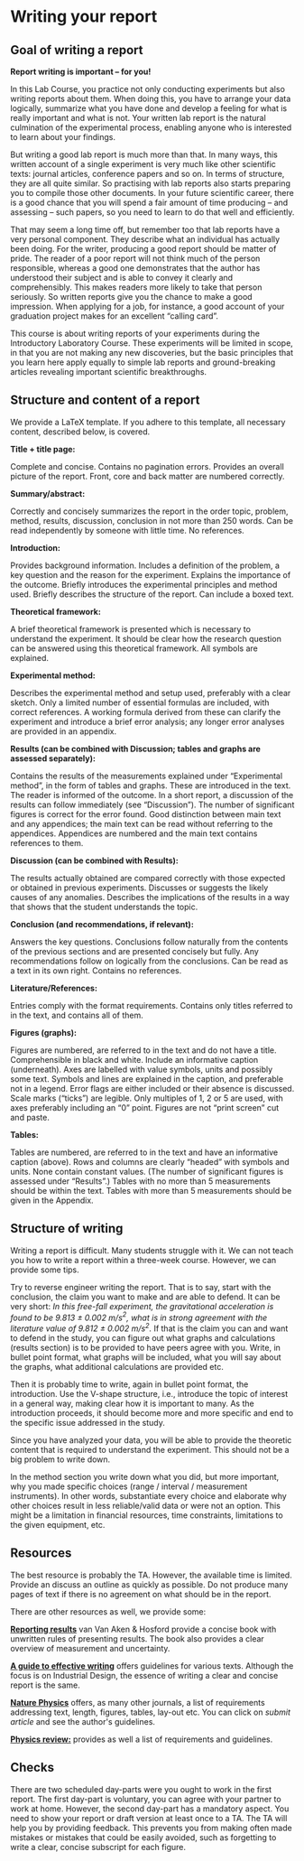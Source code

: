 # Writing your report

## Goal of writing a report
**Report writing is important – for you!**

In this Lab Course, you practice not only conducting experiments but also writing reports about them. When doing this, you have to arrange your data logically, summarize what you have done and develop a feeling for what is really important and what is not. Your written lab report is the natural culmination of the experimental process, enabling anyone who is interested to learn about your findings.

But writing a good lab report is much more than that. In many ways, this written account of a single experiment is very much like other scientific texts: journal articles, conference papers and so on. In terms of structure, they are all quite similar. So practising with lab reports also starts preparing you to compile those other documents. In your future scientific career, there is a good chance that you will spend a fair amount of time producing – and assessing – such papers, so you need to learn to do that well and efficiently.

That may seem a long time off, but remember too that lab reports have a very personal component. They describe what an individual has actually been doing. For the writer, producing a good report should be matter of pride. The reader of a poor report will not think much of the person responsible, whereas a good one demonstrates that the author has understood their subject and is able to convey it clearly and comprehensibly. This makes readers more likely to take that person seriously. So written reports give you the chance to make a good impression. When applying for a job, for instance, a good account of your graduation project makes for an excellent “calling card”.

This course is about writing reports of your experiments during the Introductory Laboratory Course. These experiments will be limited in scope, in that you are not making any new discoveries, but the basic principles that you learn here apply equally to simple lab reports and ground-breaking articles revealing important scientific breakthroughs.

## Structure and content of a report
We provide a LaTeX template. If you adhere to this template, all necessary content, described below, is covered.

**Title + title page:** 

Complete and concise. Contains no pagination errors. Provides an overall picture of the report. Front, core and back matter are numbered correctly.

**Summary/abstract:**  

Correctly and concisely summarizes the report in the order topic, problem, method, results, discussion, conclusion in not more than 250 words. Can be read independently by someone with little time. No references.

**Introduction:** 

Provides background information. Includes a definition of the problem, a key question and the reason for the experiment. Explains the importance of the outcome. Briefly introduces the experimental principles and method used. Briefly describes the structure of the report. Can include a boxed text.

**Theoretical framework:** 

A brief theoretical framework is presented which is necessary to understand the experiment. It should be clear how the research question can be answered using this theoretical framework.  All symbols are explained.

**Experimental method:** 

Describes the experimental method and setup used, preferably with a clear sketch. Only a limited number of essential formulas are included, with correct references. A working formula derived from these can clarify the experiment and introduce a brief error analysis; any longer error analyses are provided in an appendix.

**Results (can be combined with Discussion; tables and graphs are assessed separately):** 

Contains the results of the measurements explained under “Experimental method”, in the form of tables and graphs. These are introduced in the text. The reader is informed of the outcome. In a short report, a discussion of the results can follow immediately (see “Discussion”). The number of significant figures is correct for the error found. Good distinction between main text and any appendices; the main text can be read without referring to the appendices. Appendices are numbered and the main text contains references to them.

**Discussion (can be combined with Results):** 

The results actually obtained are compared correctly with those expected or obtained in previous experiments. Discusses or suggests the likely causes of any anomalies. Describes the implications of the results in a way that shows that the student understands the topic.

**Conclusion (and recommendations, if relevant):**  

Answers the key questions. Conclusions follow naturally from the contents of the previous sections and are presented concisely but fully. Any recommendations follow on logically from the conclusions. Can be read as a text in its own right. Contains no references.

**Literature/References:** 

Entries comply with the format requirements. Contains only titles referred to in the text, and contains all of them.

**Figures (graphs):** 

Figures are numbered, are referred to in the text and do not have a title. Comprehensible in black and white. Include an informative caption (underneath). Axes are labelled with value symbols, units and possibly some text. Symbols and lines are explained in the caption, and preferable not in a legend. Error flags are either included or their absence is discussed. Scale marks (“ticks”) are legible. Only multiples of 1, 2 or 5 are used, with axes preferably including an “0” point. Figures are not “print screen” cut and paste.

**Tables:** 

Tables are numbered, are referred to in the text and have an informative caption (above). Rows and columns are clearly “headed” with symbols and units. None contain constant values. (The number of significant figures is assessed under “Results”.) Tables with no more than 5 measurements should be within the text. Tables with more than 5 measurements should be given in the Appendix. 

## Structure of writing
Writing a report is difficult. Many students struggle with it. We can not teach you how to write a report within a three-week course. However, we can provide some tips.

Try to reverse engineer writing the report. That is to say, start with the conclusion, the claim you want to make and are able to defend. It can be very short: *In this free-fall experiment, the gravitational acceleration is found to be 9.813 $\pm$ 0.002 m/s$^2$, what is in strong agreement with the literature value of 9.812 $\pm$ 0.002 m/s$^2$.* If that is the claim you can and want to defend in the study, you can figure out what graphs and calculations (results section) is to be provided to have peers agree with you. Write, in bullet point format, what graphs will be included, what you will say about the graphs, what additional calculations are provided etc.

Then it is probably time to write, again in bullet point format, the introduction. Use the V-shape structure, i.e., introduce the topic of interest in a general way, making clear how it is important to many. As the introduction proceeds, it should become more and more specific and end to the specific issue addressed in the study.

Since you have analyzed your data, you will be able to provide the theoretic content that is required to understand the experiment. This should not be  a big problem to write down.

In the method section you write down what you did, but more important, why you made specific choices (range / interval / measurement instruments). In other words, substantiate every choice and elaborate why other choices result in less reliable/valid data or were not an option. This might be a limitation in financial resources, time constraints, limitations to the given equipment, etc.

## Resources
The best resource is probably the TA. However, the available time is limited. Provide an discuss an outline as quickly as possible. Do not produce many pages of text if there is no agreement on what should be in the report. 

There are other resources as well, we provide some:

[**Reporting results**](https://epdf.pub/reporting-results-a-practical-guide-for-engineers-and-scientists1bba7b6226e526348fa5b7e6019092c938071.html) van Van Aken & Hosford provide a concise book with unwritten rules of presenting results. The book also provides a clear overview of measurement and uncertainty.

[**A guide to effective writing**](https://filelist.tudelft.nl/IO/Actueel/Boekencollectie/FACT%2520-%2520a%2520guide%2520to%2520effective%2520academic%2520communication.pdf&ved=2ahUKEwjjkaqXxM-KAxVpyAIHHTPjDV4QFnoECBQQAQ&usg=AOvVaw1Yi-Uj2zsCL4hhJXOH40wA) offers guidelines for various texts. Although the focus is on Industrial Design, the essence of writing a clear and concise report is the same.

[**Nature Physics**](https://www.nature.com/nphys/for-authors/preparing-your-submission) offers, as many other journals, a list of requirements addressing text, length, figures, tables, lay-out etc. You can click on *submit article* and see the author's guidelines.

[**Physics review:**](https://cdn.journals.aps.org/files/styleguide-pr.pdf) provides as well a list of requirements and guidelines.

## Checks
There are two scheduled day-parts were you ought to work in the first report. The first day-part is voluntary, you can agree with your partner to work at home. However, the second day-part has a mandatory aspect. You need to show your report or draft version at least once to a TA. The TA will help you by providing feedback. This prevents you from making often made mistakes or mistakes that could be easily avoided, such as forgetting to write a clear, concise subscript for each figure.